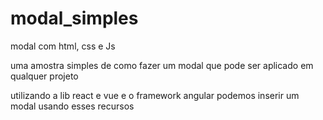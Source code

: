 # modal_simples
modal com html, css e Js

uma amostra simples de  como fazer um modal que pode ser aplicado em qualquer projeto 

utilizando a lib react e vue e o framework angular podemos inserir um modal usando esses recursos
